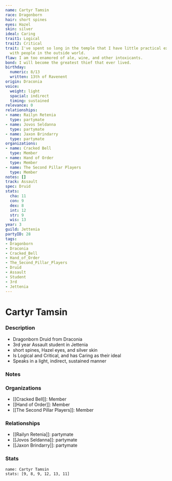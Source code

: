 ```yaml
---
name: Cartyr Tamsin
race: Dragonborn
hair: short spines
eyes: Hazel
skin: silver
ideal: Caring
trait1: Logical
trait2: Critical
trait: I've spent so long in the temple that I have little practical experience dealing
  with people in the outside world.
flaw: I am too enamored of ale, wine, and other intoxicants.
bond: I will become the greatest thief that ever lived.
birthday:
  numeric: 8/13
  written: 13th of Ravenent
origin: Draconia
voice:
  weight: light
  spacial: indirect
  timing: sustained
relevance: 0
relationships:
- name: Railyn Retenia
  type: partymate
- name: Jovos Seldanna
  type: partymate
- name: Jaxon Brindarry
  type: partymate
organizations:
- name: Cracked Bell
  type: Member
- name: Hand of Order
  type: Member
- name: The Second Pillar Players
  type: Member
notes: []
track: Assault
spec: Druid
stats:
  cha: 11
  con: 9
  dex: 8
  int: 12
  str: 9
  wis: 13
year: 3
guild: Jettenia
partyID: 28
tags:
- Dragonborn
- Draconia
- Cracked_Bell
- Hand_of_Order
- The_Second_Pillar_Players
- Druid
- Assault
- Student
- 3rd
- Jettenia
---
```

# Cartyr Tamsin
### Description
- Dragonborn Druid from Draconia
- 3rd year Assault student in Jettenia
- short spines, Hazel eyes, and silver skin
- Is Logical and Critical, and has Caring as their ideal
- Speaks in a light, indirect, sustained manner

### Notes

### Organizations
- [[Cracked Bell]]: Member
- [[Hand of Order]]: Member
- [[The Second Pillar Players]]: Member

### Relationships
- [[Railyn Retenia]]: partymate
- [[Jovos Seldanna]]: partymate
- [[Jaxon Brindarry]]: partymate

### Stats
```statblock
name: Cartyr Tamsin
stats: [9, 8, 9, 12, 13, 11]
```